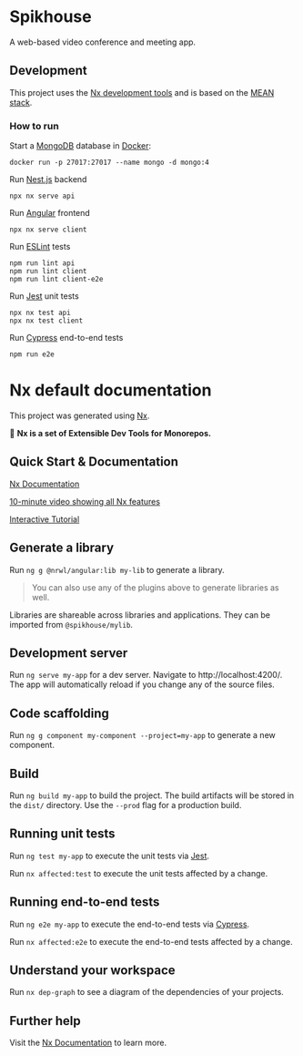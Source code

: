 # Spikhouse

A web-based video conference and meeting app.

## Development

This project uses the [Nx development tools](https://nx.dev) and is based on the [MEAN stack](https://en.wikipedia.org/wiki/MEAN_(solution_stack)).

### How to run

Start a [MongoDB](https://www.mongodb.com/) database in [Docker](https://www.docker.com/):
```
docker run -p 27017:27017 --name mongo -d mongo:4
```

Run [Nest.js](https://nestjs.com/) backend
```
npx nx serve api
```

Run [Angular](https://angular.io/) frontend
```
npx nx serve client
```

Run [ESLint](https://eslint.org/) tests
```
npm run lint api
npm run lint client
npm run lint client-e2e
```

Run [Jest](https://jestjs.io/) unit tests
```
npx nx test api
npx nx test client
```

Run [Cypress](https://www.cypress.io/) end-to-end tests
```
npm run e2e
```


# Nx default documentation

This project was generated using [Nx](https://nx.dev).

🔎 **Nx is a set of Extensible Dev Tools for Monorepos.**

## Quick Start & Documentation

[Nx Documentation](https://nx.dev/angular)

[10-minute video showing all Nx features](https://nx.dev/angular/getting-started/what-is-nx)

[Interactive Tutorial](https://nx.dev/angular/tutorial/01-create-application)

## Generate a library

Run `ng g @nrwl/angular:lib my-lib` to generate a library.

> You can also use any of the plugins above to generate libraries as well.

Libraries are shareable across libraries and applications. They can be imported from `@spikhouse/mylib`.

## Development server

Run `ng serve my-app` for a dev server. Navigate to http://localhost:4200/. The app will automatically reload if you
change any of the source files.

## Code scaffolding

Run `ng g component my-component --project=my-app` to generate a new component.

## Build

Run `ng build my-app` to build the project. The build artifacts will be stored in the `dist/` directory. Use
the `--prod` flag for a production build.

## Running unit tests

Run `ng test my-app` to execute the unit tests via [Jest](https://jestjs.io).

Run `nx affected:test` to execute the unit tests affected by a change.

## Running end-to-end tests

Run `ng e2e my-app` to execute the end-to-end tests via [Cypress](https://www.cypress.io).

Run `nx affected:e2e` to execute the end-to-end tests affected by a change.

## Understand your workspace

Run `nx dep-graph` to see a diagram of the dependencies of your projects.

## Further help

Visit the [Nx Documentation](https://nx.dev/angular) to learn more.
